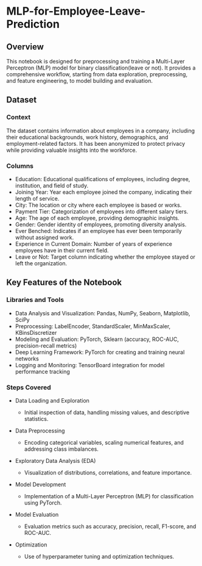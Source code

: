 # MLP-for-Employee-Leave-Prediction

## Overview
This notebook is designed for preprocessing and training a Multi-Layer Perceptron (MLP) model for binary classification(leave or not). It provides a comprehensive workflow, starting from data exploration, preprocessing, and feature engineering, to model building and evaluation. 

## Dataset

### Context

The dataset contains information about employees in a company, including their educational backgrounds, work history, demographics, and employment-related factors. It has been anonymized to protect privacy while providing valuable insights into the workforce.

### Columns

- Education: Educational qualifications of employees, including degree, institution, and field of study.
- Joining Year: Year each employee joined the company, indicating their length of service.
- City: The location or city where each employee is based or works.
- Payment Tier: Categorization of employees into different salary tiers.
- Age: The age of each employee, providing demographic insights.
- Gender: Gender identity of employees, promoting diversity analysis.
- Ever Benched: Indicates if an employee has ever been temporarily without assigned work.
- Experience in Current Domain: Number of years of experience employees have in their current field.
- Leave or Not: Target column indicating whether the employee stayed or left the organization.

## Key Features of the Notebook

### Libraries and Tools

- Data Analysis and Visualization: Pandas, NumPy, Seaborn, Matplotlib, SciPy
- Preprocessing: LabelEncoder, StandardScaler, MinMaxScaler, KBinsDiscretizer
- Modeling and Evaluation: PyTorch, Sklearn (accuracy, ROC-AUC, precision-recall metrics)
- Deep Learning Framework: PyTorch for creating and training neural networks
- Logging and Monitoring: TensorBoard integration for model performance tracking

### Steps Covered

- Data Loading and Exploration
   - Initial inspection of data, handling missing values, and descriptive statistics.

- Data Preprocessing
   - Encoding categorical variables, scaling numerical features, and addressing class imbalances.

- Exploratory Data Analysis (EDA)
   - Visualization of distributions, correlations, and feature importance.

- Model Development
   - Implementation of a Multi-Layer Perceptron (MLP) for classification using PyTorch.

- Model Evaluation
   - Evaluation metrics such as accuracy, precision, recall, F1-score, and ROC-AUC.

- Optimization
   - Use of hyperparameter tuning and optimization techniques.
